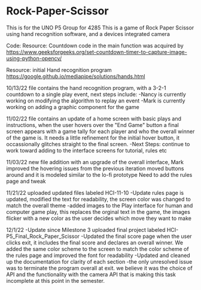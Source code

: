 # Rock-Paper-Scissor
This is for the UNO P5 Group for 4285
This is a game of Rock Paper Scissor using hand recognition software, and a devices integrated camera

Code:
Resource: Countdown code in the main function was acquired by
https://www.geeksforgeeks.org/set-countdown-timer-to-capture-image-using-python-opencv/

Resource: initial Hand recognition program
https://google.github.io/mediapipe/solutions/hands.html

10/13/22 file contains the hand recognition program, with a 3-2-1 countdown to a single play event, next steps include:
  -Nancy is currently working on modifying the algorithm to replay an event
  -Mark is currently working on adding a graphic component for the game

11/02/22 file contains an update of a home screen with basic plays and instructions, when the user hovers over
  the "End Game" button a final screen appears with a game tally for each player and who the overall winner
  of the game is.
  It needs a little refinement for the initial hover button, it occassionally glitches straight to the final
  screen. 
  -Next Steps: continue to work toward adding to the interface screens for tutorial, rules etc

11/03/22 new file addition with an upgrade of the overall interface, Mark improved the hovering issues from the previous iteration
  moved buttons around and it is modeled similar to the lo-fi prototype
  Need to add the rules page and tweak
  
11/21/22 uploaded updated files labeled HCI-11-10 
  -Update rules page is updated, modified the text for readability, the screen color was changed to match the overall theme
  -added images to the Play interface for human and computer game play, this replaces the orginal text in the game, the images flicker with a new color as the user decides which move they want to make

12/1/22 -Update since Milestone 3 uploaded final project labeled HCI-P5_Final_Rock_Paper_Scissor
  -Updated the final score page when the user clicks exit, it includes the final score and declares an overall winner. We added the same color scheme to the screen to match the color scheme of the rules page and improved the font for readability
  -Updated and cleaned up the documentation for clarity of each section
  -the only unresolved issue was to terminate the program overall at exit. we believe it was the choice of API and the functionality with the camera API that is making this task incomplete at this point in the semester.
  
  
